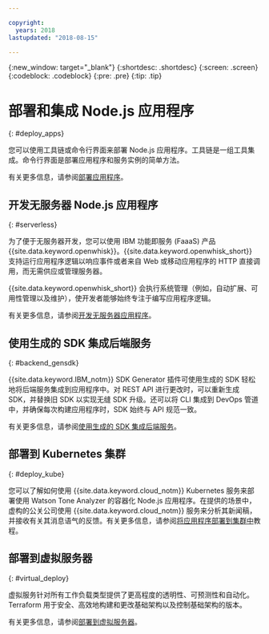 ```yaml
---

copyright:
  years: 2018
lastupdated: "2018-08-15"

---
```

{:new_window: target="_blank"}
{:shortdesc: .shortdesc}
{:screen: .screen}
{:codeblock: .codeblock}
{:pre: .pre}
{:tip: .tip}

# 部署和集成 Node.js 应用程序
{: #deploy_apps}

您可以使用工具链或命令行界面来部署 Node.js 应用程序。工具链是一组工具集成。命令行界面是部署应用程序和服务实例的简单方法。


有关更多信息，请参阅[部署应用程序](../apps/dep-app-tool.html)。

## 开发无服务器 Node.js 应用程序
{: #serverless}

为了便于无服务器开发，您可以使用 IBM 功能即服务 (FaaaS) 产品 {{site.data.keyword.openwhisk}}。{{site.data.keyword.openwhisk_short}} 支持运行应用程序逻辑以响应事件或者来自 Web 或移动应用程序的 HTTP 直接调用，而无需供应或管理服务器。

{{site.data.keyword.openwhisk_short}} 会执行系统管理（例如，自动扩展、可用性管理以及维护），使开发者能够始终专注于编写应用程序逻辑。

有关更多信息，请参阅[开发无服务器应用程序](../apps/deploying/functions.html)。

## 使用生成的 SDK 集成后端服务
{: #backend_gensdk}

{{site.data.keyword.IBM_notm}} SDK Generator 插件可使用生成的 SDK 轻松地将后端服务集成到应用程序中。对 REST API 进行更改时，可以重新生成 SDK，并替换旧 SDK 以实现无缝 SDK 升级。还可以将 CLI 集成到 DevOps 管道中，并确保每次构建应用程序时，SDK 始终与 API 规范一致。

有关更多信息，请参阅[使用生成的 SDK 集成后端服务](../apps/deploying/api_management.html)。

## 部署到 Kubernetes 集群
{: #deploy_kube}

您可以了解如何使用 {{site.data.keyword.cloud_notm}} Kubernetes 服务来部署使用 Watson Tone Analyzer 的容器化 Node.js 应用程序。在提供的场景中，虚构的公关公司使用 {{site.data.keyword.cloud_notm}} 服务来分析其新闻稿，并接收有关其消息语气的反馈。有关更多信息，请参阅[将应用程序部署到集群中](../containers/cs_tutorials_apps.html)教程。

## 部署到虚拟服务器
{: #virtual_deploy}

虚拟服务针对所有工作负载类型提供了更高程度的透明性、可预测性和自动化。Terraform 用于安全、高效地构建和更改基础架构以及控制基础架构的版本。

有关更多信息，请参阅[部署到虚拟服务器](../apps/vsi-deploy.html)。
